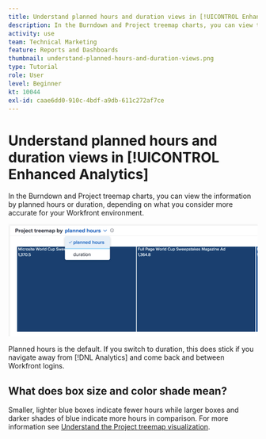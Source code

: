 ```yaml
---
title: Understand planned hours and duration views in [!UICONTROL Enhanced Analytics]
description: In the Burndown and Project treemap charts, you can view the information by planned hours or duration.
activity: use
team: Technical Marketing
feature: Reports and Dashboards
thumbnail: understand-planned-hours-and-duration-views.png
type: Tutorial
role: User
level: Beginner
kt: 10044
exl-id: caae6dd0-910c-4bdf-a9db-611c272af7ce
---
```

# Understand planned hours and duration views in [!UICONTROL Enhanced Analytics]

In the Burndown and Project treemap charts, you can view the information by planned hours or duration, depending on what you consider more accurate for your Workfront environment.

![An image of selecting a planned hours rather than duration](assets/section-1-5.png)



Planned hours is the default. If you switch to duration, this does stick if you navigate away from [!DNL Analytics] and come back and between Workfront logins.

## What does box size and color shade mean?

Smaller, lighter blue boxes indicate fewer hours while larger boxes and darker shades of blue indicate more hours in comparison. For more information see [Understand the Project treemap visualization](https://experienceleague.adobe.com/docs/workfront/using/reporting/enhanced-analytics/project-treemap-overview.html?lang=en).
